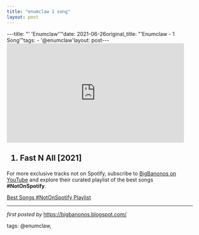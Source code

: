 ```yaml
---
title: "enumclaw 1 song"
layout: post
---
```

---title: "' 'Enumclaw''"date: 2021-06-26original_title: "'Enumclaw - 1 Song'"tags:  - '@enumclaw'layout: post---<iframe frameborder="0" height="270" src="https://youtube.com/embed/x_acAPULk38" width="480"></iframe><h2><ol><li>Fast N All [2021]</li></ol></h2><!--Subscribe and Playlist Links--><div>    <p>For more exclusive tracks not on Spotify, subscribe to <a href="https://www.youtube.com/@BigBanonos" target="_blank">BigBanonos on YouTube</a> and explore their curated playlist of the best songs <strong>#NotOnSpotify</strong>.</p>    <p><a href="https://www.youtube.com/playlist?list=PLtuNtuTatqI0kFahUCbtbfenC_ET5O_tr" target="_blank">Best Songs #NotOnSpotify Playlist<br /></a></p></div><hr /><p><em>first posted by</em> <a href="https://bigbanonos.blogspot.com/" rel="noopener" target="_new">https://bigbanonos.blogspot.com/</a></p><p>tags: @enumclaw,</p>